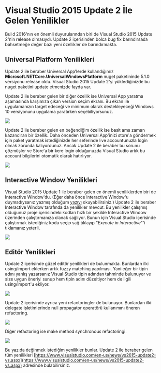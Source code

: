 # Visual Studio 2015 Update 2 İle Gelen Yenilikler #

Build 2016'nın en önemli duyurularından biri de Visual Studio 2015 Update 2'nin release olmasıydı. Update 2 içerisinden bolca bug fix barındırsada bahsetmeğe değer bazı yeni özellikler de barındırmakta. 

## Universal Platform Yenilikleri ##

Update 2 ile beraber Universal App'lerde kullandığımız **Microsoft.NETCore.UniversalWindowsPlatform** nuget paketininde 5.1.0 versiyonu release oldu. Visual Studio 2015 Update 2'yi yüklediğinizde bu nuget paketini update etmenizde fayda var.

Update 2 ile beraber gelen bir diğer özellik ise Universal App yaratma aşamasında karşımıza çıkan version seçim ekranı. Bu ekran ile uygulamanızın target edeceği ve minimum olarak destekleyeceği Windows 10 versiyonunu uygulama yaratırken seçebiliyorsunuz. 

![](http://az718566.vo.msecnd.net/uploads/2016/04/UWP-VersionPicker.png)

Update 2 ile beraber gelen en beğendiğim özellik ise basit ama zaman kazandıran bir özellik. Daha önceden Universal App'inizi store'a göndermek için paket yaratmak istediğinizde her seferinde live accountunuzla login olmak zorunda kalıyordunuz. Ancak Update 2 ile beraber bu sorunu çözmüşler ve Store'a bir kere login olduğunuzda Visual Studio artık bu account bilgilerini otomatik olarak hatırlıyor. 

![](http://az718566.vo.msecnd.net/uploads/2016/04/UWP-CreateAppPackagesDialog.png)

## Interactive Window Yenilikleri ##

Visual Studio 2015 Update 1 ile beraber gelen en önemli yeniliklerden biri de Interactive Window'du. (Eğer daha önce Interactive Window'u duymadıysanız yazmış olduğum [yazıyı](http://www.ilkayilknur.com/c-sharp-interactive-window) okuyabilirsiniz.) Update 2 ile beraber Interactive Window tarafında da yenilikler mevcut. Bu yenilikler çalışmış olduğunuz proje içerisindeki kodları hızlı bir şekilde Interactive Window üzerinden çalıştırmanıza olanak sağlıyor. Bunun için Visual Studio içerisinde çalıştırmak istediğiniz kodu seçip sağ tıklayıp "*Execute in Interactive*"'i tıklamanız yeterli. 

![](http://az718566.vo.msecnd.net/uploads/2016/04/execute-in-interactive.gif)

## Editör Yenilikleri ##

Update 2 içerisinde güzel editör yenilikleri de bulunmakta. Bunlardan ilki using/import eklerken artık fuzzy matching yapılması. Yani eğer bir tipin adını yanlış yazarsanız Visual Studio tipin adından tahminde bulunuyor ve size uygun öneriyi sunup hem tipin adını düzeltiyor hem de ilgili using/import'u ekliyor. 

![](http://az718566.vo.msecnd.net/uploads/2016/04/fuzzy-search.gif)

Update 2 içerisinde ayrıca yeni refactoringler de bulunuyor. Bunlardan ilki delegate işletimlerinde null propagator operatörü kullanımını öneren refactoring. 

![](http://az718566.vo.msecnd.net/uploads/2016/04/null-propogation-refactoring.gif)

Diğer refactoring ise make method synchronous refactoringi. 

![](http://az718566.vo.msecnd.net/uploads/2016/04/make-sync-refactoring.gif)

Bu yazıda değinmek istediğim yenilikler bunlar. Update 2 ile beraber gelen tüm yenilikleri [https://www.visualstudio.com/en-us/news/vs2015-update2-vs.aspx](https://www.visualstudio.com/en-us/news/vs2015-update2-vs.aspx) adresinde bulabilirsiniz.